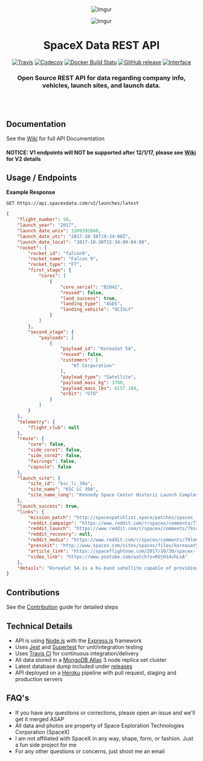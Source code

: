 <div align="center">

![Imgur](http://i.imgur.com/eL73Iit.png)

![Imgur](https://i.imgur.com/mNhinPo.jpg)

# SpaceX Data REST API

[![Travis](https://img.shields.io/travis/r-spacex/SpaceX-API.svg?style=flat-square)](https://travis-ci.org/r-spacex/SpaceX-API)
[![Codecov](https://img.shields.io/codecov/c/github/r-spacex/SpaceX-API.svg?style=flat-square)](https://codecov.io/gh/r-spacex/SpaceX-API)
[![Docker Build Statu](https://img.shields.io/docker/build/jakewmeyer/spacex-api.svg?style=flat-square)](https://hub.docker.com/r/jakewmeyer/spacex-api/)
[![GitHub release](https://img.shields.io/github/release/r-spacex/SpaceX-API.svg?style=flat-square)]()
[![Interface](https://img.shields.io/badge/interface-REST-brightgreen.svg?style=flat-square)]()

### Open Source REST API for data regarding company info, vehicles, launch sites, and launch data.
<br></br>

</div>

## Documentation
See the [Wiki](https://github.com/r-spacex/SpaceX-API/wiki) for full API Documentation

#### NOTICE: V1 endpoints will NOT be supported after 12/1/17, please see [Wiki](https://github.com/r-spacex/SpaceX-API/wiki) for V2 details

## Usage / Endpoints

**Example Response**

```http
GET https://api.spacexdata.com/v2/launches/latest
```

```json
{
    "flight_number": 50,
    "launch_year": "2017",
    "launch_date_unix": 1509392040,
    "launch_date_utc": "2017-10-30T19:34:00Z",
    "launch_date_local": "2017-10-30T15:34:00-04:00",
    "rocket": {
        "rocket_id": "falcon9",
        "rocket_name": "Falcon 9",
        "rocket_type": "FT",
        "first_stage": {
            "cores": [
                {
                    "core_serial": "B1042",
                    "reused": false,
                    "land_success": true,
                    "landing_type": "ASDS",
                    "landing_vehicle": "OCISLY"
                }
            ]
        },
        "second_stage": {
            "payloads": [
                {
                    "payload_id": "KoreaSat 5A",
                    "reused": false,
                    "customers": [
                        "KT Corporation"
                    ],
                    "payload_type": "Satellite",
                    "payload_mass_kg": 3700,
                    "payload_mass_lbs": 8157.104,
                    "orbit": "GTO"
                }
            ]
        }
    },
    "telemetry": {
        "flight_club": null
    },
    "reuse": {
        "core": false,
        "side_core1": false,
        "side_core2": false,
        "fairings": false,
        "capsule": false
    },
    "launch_site": {
        "site_id": "ksc_lc_39a",
        "site_name": "KSC LC 39A",
        "site_name_long": "Kennedy Space Center Historic Launch Complex 39A"
    },
    "launch_success": true,
    "links": {
        "mission_patch": "http://spacexpatchlist.space/patches/spacex_f9_044_koreasat_5a_graphic.png",
        "reddit_campaign": "https://www.reddit.com/r/spacex/comments/73ttkd/koreasat_5a_launch_campaign_thread/",
        "reddit_launch": "https://www.reddit.com/r/spacex/comments/79iuvb/rspacex_koreasat_5a_official_launch_discussion/",
        "reddit_recovery": null,
        "reddit_media": "https://www.reddit.com/r/spacex/comments/79lmdu/rspacex_koreasat5a_media_thread_videos_images/",
        "presskit": "http://www.spacex.com/sites/spacex/files/koreasat5apresskit.pdf",
        "article_link": "https://spaceflightnow.com/2017/10/30/spacex-launches-and-lands-third-rocket-in-three-weeks/",
        "video_link": "https://www.youtube.com/watch?v=RUjH14vhLxA"
    },
    "details": "KoreaSat 5A is a Ku-band satellite capable of providing communication services from East Africa and Central Asia to southern India, Southeast Asia, the Philippines, Guam, Korea, and Japan. The satellite will be placed in GEO at 113Â° East Longitude, and will provide services ranging from broadband internet to broadcasting services and maritime communications."
}
  ```

## Contributions
See the [Contribution](https://github.com/r-spacex/SpaceX-API/blob/master/CONTRIBUTING.md) guide for detailed steps

## Technical Details
* API is using [Node.js](https://nodejs.org/en/) with the [Express.js](https://expressjs.com/) framework
* Uses [Jest](https://facebook.github.io/jest/) and [Supertest](https://github.com/visionmedia/supertest) for unit/integration testing
* Uses [Travis CI](https://travis-ci.org/) for continuous integration/delivery
* All data stored in a [MongoDB Atlas](https://www.mongodb.com/cloud/atlas) 3 node replica set cluster
* Latest database dump included under [releases](https://github.com/r-spacex/SpaceX-API/releases)
* API deployed on a [Heroku](https://www.heroku.com/) pipeline with pull request, staging and production servers

## FAQ's
* If you have any questions or corrections, please open an issue and we'll get it merged ASAP
* All data and photos are property of Space Exploration Technologies Corporation (SpaceX)
* I am not affiliated with SpaceX in any way, shape, form, or fashion. Just a fun side project for me
* For any other questions or concerns, just shoot me an email
